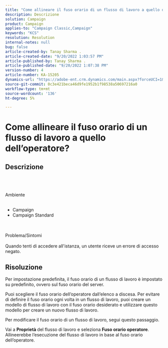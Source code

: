 ```yaml
---
title: "Come allineare il fuso orario di un flusso di lavoro a quello dell’operatore?"
description: Descrizione
solution: Campaign
product: Campaign
applies-to: "Campaign Classic,Campaign"
keywords: "KCS"
resolution: Resolution
internal-notes: null
bug: false
article-created-by: Tanay Sharma .
article-created-date: "9/20/2022 1:03:57 PM"
article-published-by: Tanay Sharma .
article-published-date: "9/20/2022 1:07:38 PM"
version-number: 4
article-number: KA-15205
dynamics-url: "https://adobe-ent.crm.dynamics.com/main.aspx?forceUCI=1&pagetype=entityrecord&etn=knowledgearticle&id=90b4efae-e438-ed11-9db1-002248086735"
source-git-commit: 0c3e421beca46d9fe1952b1f98538a50697216a0
workflow-type: tm+mt
source-wordcount: '136'
ht-degree: 5%

---
```


# Come allineare il fuso orario di un flusso di lavoro a quello dell’operatore?

## Descrizione

<br><br><br>Ambiente<br><br>
- Campaign
- Campaign Standard



<br><br>Problema/Sintomi<br><br>
Quando tenti di accedere all&#39;istanza, un utente riceve un errore di accesso negato.


## Risoluzione






Per impostazione predefinita, il fuso orario di un flusso di lavoro è impostato su predefinito, ovvero sul fuso orario del server.



Puoi scegliere il fuso orario dell’operatore dall’elenco a discesa. Per evitare di definire il fuso orario ogni volta in un flusso di lavoro, puoi creare un modello di flusso di lavoro con il fuso orario desiderato e utilizzare questo modello per creare un nuovo flusso di lavoro.



Per modificare il fuso orario di un flusso di lavoro, segui questo passaggio.



Vai a <b>Proprietà </b>del flusso di lavoro e seleziona <b>Fuso orario operatore</b>. Allineerebbe l’esecuzione del flusso di lavoro in base al fuso orario dell’operatore.


